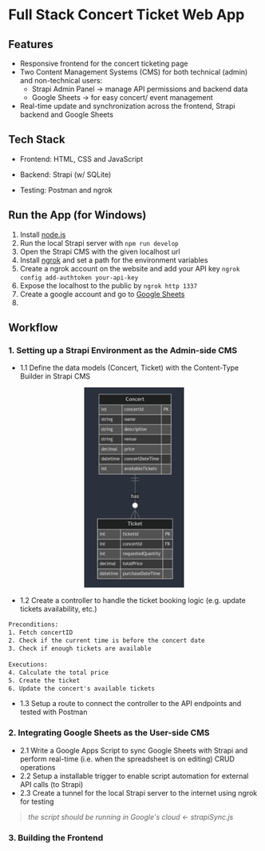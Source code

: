 # Full Stack Concert Ticket Web App

## Features
- Responsive frontend for the concert ticketing page
- Two Content Management Systems (CMS) for both technical (admin) and non-technical users:
  - Strapi Admin Panel -> manage API permissions and backend data
  - Google Sheets -> for easy concert/ event management
- Real-time update and synchronization across the frontend, Strapi backend and Google Sheets

## Tech Stack
- Frontend: HTML, CSS and JavaScript
- Backend: Strapi (w/ SQLite)

- Testing: Postman and ngrok

## Run the App (for Windows)
1. Install [node.js](https://nodejs.org/en) 
2. Run the local Strapi server with ``` npm run develop ```
3. Open the Strapi CMS with the given localhost url
4. Install [ngrok](https://ngrok.com/) and set a path for the environment variables
5. Create a ngrok account on the website and add your API key ```ngrok config add-authtoken your-api-key```
6. Expose the localhost to the public by ```ngrok http 1337```
7. Create a google account and go to [Google Sheets](https://docs.google.com/spreadsheets/)
8. 

## Workflow
### 1. Setting up a Strapi Environment as the Admin-side CMS
- 1.1 Define the data models (Concert, Ticket) with the Content-Type Builder in Strapi CMS

<div style="text-align: center;">
  <img src="readme-images/er-diagram.png" width="200" height="400">
</div>

- 1.2 Create a controller to handle the ticket booking logic (e.g. update tickets availability, etc.)

```
Preconditions:
1. Fetch concertID
2. Check if the current time is before the concert date
3. Check if enough tickets are available

Executions:
4. Calculate the total price
5. Create the ticket
6. Update the concert's available tickets
```

- 1.3 Setup a route to connect the controller to the API endpoints and tested with Postman

### 2. Integrating Google Sheets as the User-side CMS
- 2.1 Write a Google Apps Script to sync Google Sheets with Strapi and perform real-time (i.e. when the spreadsheet is on editing) CRUD operations
- 2.2 Setup a installable trigger to enable script automation for external API calls (to Strapi)
- 2.3 Create a tunnel for the local Strapi server to the internet using ngrok for testing
> *the script should be running in Google's cloud <- strapiSync.js*

### 3. Building the Frontend




<!-- ## Improvement
### Data Models
- add user auth
- add a booking period
- add seat preferences and different ticket price point -->
